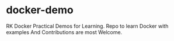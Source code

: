 # docker-demo
RK Docker Practical Demos for Learning.
Repo to learn Docker with examples And Contributions are most Welcome.
